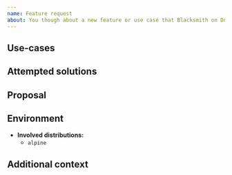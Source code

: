 ```yaml
---
name: Feature request
about: You though about a new feature or use case that Blacksmith on Docker can cover
---
```


## Use-cases

<!--
Please describe the use-cases for the feature request.
-->

## Attempted solutions

<!--
Please describe the attempted solutions.
-->

## Proposal

<!--
What is your proposal for implementing the feature?
-->

## Environment

- **Involved distributions:**
  - `alpine`

## Additional context

<!--
Do you have anything to add?
-->
